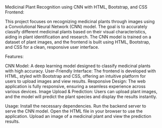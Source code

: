 Medicinal Plant Recognition using CNN with HTML, Bootstrap, and CSS Frontend:

This project focuses on recognizing medicinal plants through images using a Convolutional Neural Network (CNN) model. The goal is to accurately classify different medicinal plants based on their visual characteristics, aiding in plant identification and research. The CNN model is trained on a dataset of plant images, and the frontend is built using HTML, Bootstrap, and CSS for a clean, responsive user interface.

Features:

CNN Model: A deep learning model designed to classify medicinal plants with high accuracy.
User-Friendly Interface: The frontend is developed with HTML, styled with Bootstrap and CSS, offering an intuitive platform for users to upload images and view results.
Responsive Design: The web application is fully responsive, ensuring a seamless experience across various devices.
Image Upload & Prediction: Users can upload plant images, and the model will predict the plant species and display the results instantly.

Usage:
Install the necessary dependencies.
Run the backend server to serve the CNN model.
Open the HTML file in your browser to use the application.
Upload an image of a medicinal plant and view the prediction results.

